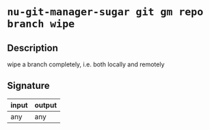 # `nu-git-manager-sugar git gm repo branch wipe`
## Description
wipe a branch completely, i.e. both locally and remotely


## Signature
| input | output |
| ----- | ------ |
| any   | any    |
